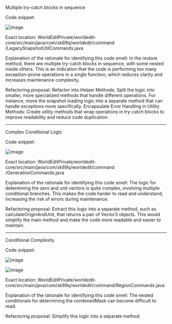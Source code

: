 Multiple try-catch blocks in sequence

Code snippet:

![image](https://github.com/user-attachments/assets/ec54381b-8d33-48c2-b208-1cd9752c97e2)

Exact location: WorldEditPrivate/worldedit-core/src/main/java/com/sk89q/worldedit/command
/LegacySnapshotUtilCommands.java

Explanation of the rationale for identifying this code smell: In the restore method, there are multiple try-catch blocks in sequence, with some nested inside others. This is an indication that the code is performing too many exception-prone operations in a single function, which reduces clarity and increases maintenance complexity.

Refactoring proposal:  Refactor into Helper Methods: Split the logic into smaller, more specialized methods that handle different operations. For instance, move the snapshot loading logic into a separate method that can handle exceptions more specifically.
Encapsulate Error Handling in Utility Methods: Create utility methods that wrap operations in try-catch blocks to improve readability and reduce code duplication.


-------------------------------------------------------------------------------------------------------------------------------------------------------------------
Complex Conditional Logic

Code snippet:

![image](https://github.com/user-attachments/assets/e1a3ac15-1959-4536-a43d-3de31f5b44fe)

Exact location: WorldEditPrivate/worldedit-core/src/main/java/com/sk89q/worldedit/command
/GenerationCommands.java

Explanation of the rationale for identifying this code smell: The logic for determining the zero and unit vectors is quite complex, involving multiple conditional branches. This makes the code harder to read and understand, increasing the risk of errors during maintenance.

Refactoring proposal: Extract this logic into a separate method, such as calculateOriginAndUnit, that returns a pair of Vector3 objects. This would simplify the main method and make the code more readable and easier to maintain.

-------------------------------------------------------------------------------------------------------------------------------------------------------------------

Conditional Complexity

Code snippet:

![image](https://github.com/user-attachments/assets/91379cae-deaa-42d9-bd0a-ada934bf372d)

![image](https://github.com/user-attachments/assets/3e917a0c-155c-4d79-b0b6-6c04b1c3bdd9)

Exact location: WorldEditPrivate/worldedit-core/src/main/java/com/sk89q/worldedit/command/RegionCommands.java

Explanation of the rationale for identifying this code smell: The nested conditionals for determining the combinedMask can become difficult to read.

Refactoring proposal: Simplify this logic into a separate method.

